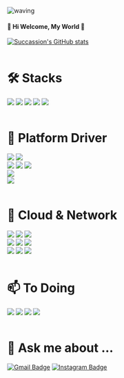 <!-- https://github.com/kyechan99/capsule-render -->
![waving](https://capsule-render.vercel.app/api?type=waving&height=200&text=Succassion!&fontAlign=80&fontAlignY=40&color=gradient)
#### 👋 Hi Welcome, My World 👋
[![Succassion's GitHub stats](https://github-readme-stats.vercel.app/api?username=succassion&show_icons=true&theme=transparent)](https://github.com/anuraghazra/github-readme-stats)<br/>
<br/>

# 🛠️ Stacks
<img src="https://img.shields.io/badge/Python-3766AB?style=flat-square&logo=Python&logoColor=white"/> <img src="https://img.shields.io/badge/C-A8B9CC?style=flat-square&logo=C&logoColor=white"/> <img src="https://img.shields.io/badge/Java-F7DF1E?style=flat-square&logo=CoffeeScript&logoColor=white"/> <img src="https://img.shields.io/badge/Android-3DDC84?style=flat-square&logo=Android&logoColor=white"/> <img src="https://img.shields.io/badge/Shell_Script-5391FE?style=flat-square&logo=PowerShell&logoColor=white"/><br/>
<br/>

# 📱 Platform Driver
<img src="https://img.shields.io/badge/Linux-FCC624?style=flat-square&logo=Linux&logoColor=white"/> <img src="https://img.shields.io/badge/BSP-9999FF?style=flat-square&logo=Plotly&logoColor=white"/> <br/>
<img src="https://img.shields.io/badge/Audio_Driver-4B5E40?style=flat-square&logo=Audiomack&logoColor=white"/> <img src="https://img.shields.io/badge/Audio_HAL-FF4713?style=flat-square&logo=Audiomack&logoColor=white"/> <img src="https://img.shields.io/badge/Audio_HIDL-F07355?style=flat-square&logo=Audiomack&logoColor=white"/><br/>
<img src="https://img.shields.io/badge/Motor_Driver-00945E?style=flat-square&logo=MEGA&logoColor=white"/><br/>
<img src="https://img.shields.io/badge/Haptic_Driver-35BDB2?style=flat-square&logo=Hexo&logoColor=white"/><br/>
<br/>

# 🌱 Cloud & Network
<img src="https://img.shields.io/badge/Network_Infra-161D4E?style=flat-square&logo=Autoprefixer&logoColor=white"/> <img src="https://img.shields.io/badge/L2_Switch-404040?style=flat-square&logo=StackShare&logoColor=white"/> <img src="https://img.shields.io/badge/L3_Switch-575757?style=flat-square&logo=StackShare&logoColor=white"/><br/>
<img src="https://img.shields.io/badge/VMware-607078?style=flat-square&logo=VMware&logoColor=white"/> <img src="https://img.shields.io/badge/Ubuntu-E95420?style=flat-square&logo=Ubuntu&logoColor=white"/> <img src="https://img.shields.io/badge/CentOS-262577?style=flat-square&logo=CentOS&logoColor=white"/><br/>
<img src="https://img.shields.io/badge/Docker-2496ED?style=flat-square&logo=Docker&logoColor=white"/> <img src="https://img.shields.io/badge/Kubernetes-326CE5?style=flat-square&logo=Kubernetes&logoColor=white"/> <img src="https://img.shields.io/badge/Helm-0F1689?style=flat-square&logo=Helm&logoColor=white"/><br/>
<br/>

# 📫 To Doing
<img src="https://img.shields.io/badge/Cloud System-3693F3?style=flat-square&logo=iCloud&logoColor=white"/> <img src="https://img.shields.io/badge/Amazon AWS-232F3E?style=flat-square&logo=Amazon AWS&logoColor=white"/> <img src="https://img.shields.io/badge/CKA-326CE5?style=flat-square&logo=Kubernetes&logoColor=white"/> <img src="https://img.shields.io/badge/Backend-606060?style=flat-square&logo=StackEdit&logoColor=white"/><br/>
<br/>

# 💬 Ask me about ...
[![Gmail Badge](https://img.shields.io/badge/Gmail-d14836?style=flat-square&logo=Gmail&logoColor=white&link=mailto:sucassion@gmail.com)](sucassion@gmail.com)
[![Instagram Badge](https://img.shields.io/badge/Instagram-E4405F.svg?style=flat-square&logo=Instagram&logoColor=white)](https://www.instagram.com/succassion/)
<!--
[![Notion Badge](https://img.shields.io/badge/Notion-000000?style=flat-square&logo=Notion&logoColor=white&link=https://www.notion.so/8f4981b5c8b2497197a2f12fa1215aef)](https://www.notion.so/8f4981b5c8b2497197a2f12fa1215aef)<br/>
<br/>
-->
<!--
**succassion/succassion** is a ✨ _special_ ✨ repository because its `README.md` (this file) appears on your GitHub profile.

Here are some ideas to get you started:

- 🔭 I’m currently working on ...
- 🌱 I’m currently learning ...
- 👯 I’m looking to collaborate on ...
- 🤔 I’m looking for help with ...
- 💬 Ask me about ...
- 📫 How to reach me: ...
- 😄 Pronouns: ...
- ⚡ Fun fact: ...
- Ref Site
[Icon]  https://simpleicons.org
[Badge] https://home.aveek.io/GitHub-Profile-Badges/
[Emoji] https://gist.github.com/rxaviers/7360908
        https://gist.github.com/AliMD/3344523
-->
